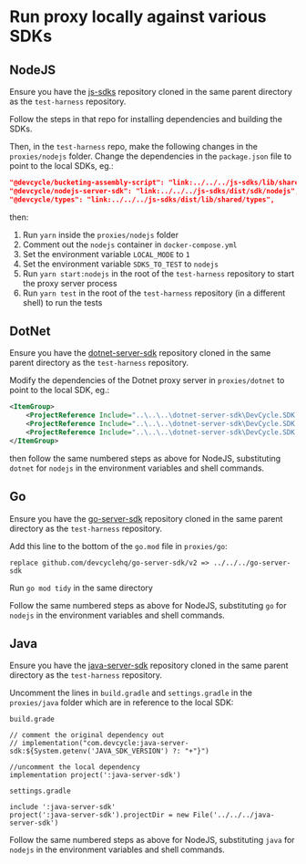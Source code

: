 # Run proxy locally against various SDKs

## NodeJS
Ensure you have the [js-sdks](https://github.com/devcyclehq/js-sdks) repository cloned in the same parent directory as
the `test-harness` repository.

Follow the steps in that repo for installing dependencies and building the SDKs.

Then, in the `test-harness` repo, make the following changes in the `proxies/nodejs` folder.
Change the dependencies in the `package.json` file to point to the local SDKs, eg.:

```json
"@devcycle/bucketing-assembly-script": "link:../../../js-sdks/lib/shared/bucketing-assembly-script",
"@devcycle/nodejs-server-sdk": "link:../../../js-sdks/dist/sdk/nodejs",
"@devcycle/types": "link:../../../js-sdks/dist/lib/shared/types",
```

then:
1. Run `yarn` inside the `proxies/nodejs` folder
2. Comment out the `nodejs` container in `docker-compose.yml`
3. Set the environment variable `LOCAL_MODE` to `1`
4. Set the environment variable `SDKS_TO_TEST` to `nodejs`
5. Run `yarn start:nodejs` in the root of the `test-harness` repository to start the proxy server process
6. Run `yarn test` in the root of the `test-harness` repository (in a different shell) to run the tests


## DotNet
Ensure you have the [dotnet-server-sdk](https://github.com/DevCycleHQ/dotnet-server-sdk) repository cloned in the same parent directory as
the `test-harness` repository.

Modify the dependencies of the Dotnet proxy server in `proxies/dotnet` to point to the local SDK, eg.:

```xml
<ItemGroup>
	<ProjectReference Include="..\..\..\dotnet-server-sdk\DevCycle.SDK.Server.Common\DevCycle.SDK.Server.Common.csproj" />
	<ProjectReference Include="..\..\..\dotnet-server-sdk\DevCycle.SDK.Server.Cloud\DevCycle.SDK.Server.Cloud.csproj" />
    <ProjectReference Include="..\..\..\dotnet-server-sdk\DevCycle.SDK.Server.Local\DevCycle.SDK.Server.Local.csproj" />
</ItemGroup>
```

then follow the same numbered steps as above for NodeJS, substituting `dotnet` for `nodejs` in the environment variables
and shell commands.

## Go
Ensure you have the [go-server-sdk](https://github.com/DevCycleHQ/go-server-sdk) repository cloned in the same parent directory as
the `test-harness` repository.

Add this line to the bottom of the `go.mod` file in `proxies/go`:
```
replace github.com/devcyclehq/go-server-sdk/v2 => ../../../go-server-sdk
```

Run `go mod tidy` in the same directory

Follow the same numbered steps as above for NodeJS, substituting `go` for `nodejs` in the environment variables
and shell commands.

## Java
Ensure you have the [java-server-sdk](https://github.com/DevCycleHQ/java-server-sdk) repository cloned in the same parent directory as
the `test-harness` repository.

Uncomment the lines in `build.gradle` and `settings.gradle` in the `proxies/java` folder which are in reference to the
local SDK:

`build.grade`
```
// comment the original dependency out
// implementation("com.devcycle:java-server-sdk:${System.getenv('JAVA_SDK_VERSION') ?: "+"}")

//uncomment the local dependency
implementation project(':java-server-sdk')
```

`settings.gradle`
```
include ':java-server-sdk'
project(':java-server-sdk').projectDir = new File('../../../java-server-sdk') 
```

Follow the same numbered steps as above for NodeJS, substituting `java` for `nodejs` in the environment variables
and shell commands.
